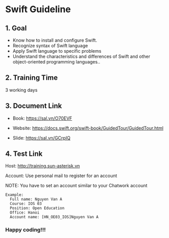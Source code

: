 # Swift Guideline

## 1. Goal

   - Know how to install and configure Swift.
   - Recognize syntax of Swift language
   - Apply Swift language to specific problems
   - Understand the characteristics and differences of Swift and other object-oriented programming languages..

## 2. Training Time

3 working days

## 3. Document Link

- Book: https://sal.vn/O70EVF

- Website: https://docs.swift.org/swift-book/GuidedTour/GuidedTour.html

- Slide: https://sal.vn/GCrpIQ

## 4. Test Link

Host: http://training.sun-asterisk.vn

Account: Use personal mail to register for an account

NOTE:  You have to set an account similar to your Chatwork account
```
Example:
  Full name: Nguyen Van A
  Course: IOS 03
  Position: Open Education
  Office: Hanoi
  Account name: [HN_OE03_IOS]Nguyen Van A
```

### Happy coding!!!
